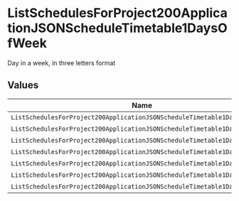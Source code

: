 # ListSchedulesForProject200ApplicationJSONScheduleTimetable1DaysOfWeek

Day in a week, in three letters format


## Values

| Name                                                                       | Value                                                                      |
| -------------------------------------------------------------------------- | -------------------------------------------------------------------------- |
| `ListSchedulesForProject200ApplicationJSONScheduleTimetable1DaysOfWeekTue` | TUE                                                                        |
| `ListSchedulesForProject200ApplicationJSONScheduleTimetable1DaysOfWeekSat` | SAT                                                                        |
| `ListSchedulesForProject200ApplicationJSONScheduleTimetable1DaysOfWeekSun` | SUN                                                                        |
| `ListSchedulesForProject200ApplicationJSONScheduleTimetable1DaysOfWeekMon` | MON                                                                        |
| `ListSchedulesForProject200ApplicationJSONScheduleTimetable1DaysOfWeekThu` | THU                                                                        |
| `ListSchedulesForProject200ApplicationJSONScheduleTimetable1DaysOfWeekWed` | WED                                                                        |
| `ListSchedulesForProject200ApplicationJSONScheduleTimetable1DaysOfWeekFri` | FRI                                                                        |